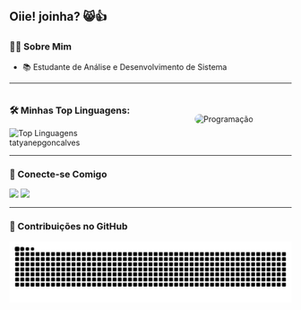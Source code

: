 
## Oiie! joinha? 😸👍

### 👩‍💻 Sobre Mim
- 📚 Estudante de Análise e Desenvolvimento de Sistema
---

<div style="display: flex; align-items: center; justify-content: space-between;">
  <div style="flex: 1; margin-right: 20px;">
    <h3>🛠️ Minhas Top Linguagens:</h3>
    <img src="https://github-readme-stats.vercel.app/api/top-langs/?username=Issayz&theme=dark&hide_border=true&include_all_commits=false&count_private=false&layout=compact" alt="Top Linguagens tatyanepgoncalves" />
  </div>
  <div style="flex: 1; text-align: center;">
    <img src="https://miro.medium.com/max/1400/1*Rk7C1xAAmEl9z5GgFZp-vg.gif" alt="Programação" style="border-radius: 10px; width: 100%; max-width: 300px;" />
  </div>
</div>

---

### 🌟 Conecte-se Comigo
<div> 
  <a href="https://instagram.com/rai._.934" target="_blank"><img src="https://img.shields.io/badge/-Instagram-%23E4405F?style=for-the-badge&logo=instagram&logoColor=white" target="_blank"></a>
  <a href="https://discord.gg/issayz_50734" target="_blank"><img src="https://img.shields.io/badge/Discord-7289DA?style=for-the-badge&logo=discord&logoColor=white" target="_blank"></a>   
</div>

---

### 🐍 Contribuições no GitHub
<picture>
  <source media="(prefers-color-scheme: dark)" srcset="https://raw.githubusercontent.com/Issayz/Issayz/output/github-contribution-grid-snake-dark.svg">
  <source media="(prefers-color-scheme: light)" srcset="https://raw.githubusercontent.com/Issayz/Issayz/output/github-contribution-grid-snake.svg">
  <img alt="github contribution grid snake animation" src="https://raw.githubusercontent.com/Issayz/Issayz/output/github-contribution-grid-snake.svg">
</picture>


